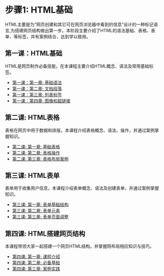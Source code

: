 # 步骤1: HTML基础

HTML主要是为“网页创建和其它可在网页浏览器中看到的信息”设计的一种标记语言,为搭建网页结构做出第一步。本阶段主要介绍了HTML的语法基础、表格、表单、等标签，并有案例结合，达到学以致用。

## 第一课：HTML基础
HTML是网页制作必备技能，在本课程主要介绍HTML概念、语法及常用基础标签。

- [第一课：第一章: 基础语法](Lesson1/Chapter1)
- [第一课：第二章: 文档段落](Lesson1/Chapter2)
- [第一课：第三章: 列表标签](Lesson1/Chapter3)
- [第一课：第四章: 图像和超链接](Lesson1/Chapter4)

## 第二课: HTML表格
表格在网页中用于数据和排版，本课程介绍表格概念、语法、操作，并通过案例掌握知识。

- [第二课: 第一章: 基础表格](Lesson2/Chapter1)
- [第二课: 第二章: 表格操作](Lesson2/Chapter2)
- [第二课: 第三章: 表格布局案例](Lesson2/Chapter3)

## 第三课: HTML表单
表单用于收集用户信息，本课程介绍表单概念、语法及创建表单，并通过案例掌握知识。

- [第三课: 第一章: 表单基础结构](Lesson3/Chapter1)
- [第三课: 第二章: 表单元素](Lesson3/Chapter2)
- [第三课: 第三章: 表单页面调整](Lesson3/Chapter3)

## 第四课: HTML搭建网页结构
本课程带领大家一起搭建一个网页HTML结构，并掌握网布局相应知识与技巧。

- [第四课: 第一章: 课程介绍](Lesson4/Chapter1)
- [第四课: 第二章: 必备基础](Lesson4/Chapter2)
- [第四课: 第三章: 案例实践](Lesson4/Chapter3)
